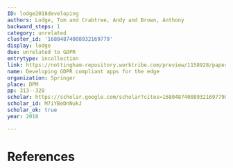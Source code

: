 ```yaml
---
ID: lodge2018developing
authors: Lodge, Tom and Crabtree, Andy and Brown, Anthony
backward_steps: 1
category: unrelated
cluster_id: '16804874008932169779'
display: lodge
due: unrelated to GDPR
entrytype: incollection
link: https://nottingham-repository.worktribe.com/preview/1158928/paper7.pdf
name: Developing GDPR compliant apps for the edge
organization: Springer
place: DPM
pp: 313--328
scholar: https://scholar.google.com/scholar?cites=16804874008932169779&as_sdt=2005&sciodt=0,5&hl=en
scholar_id: M7iYBeDnNukJ
scholar_ok: true
year: 2018

---
```


# References


